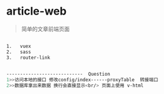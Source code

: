 # article-web

> 简单的文章前端页面

## 

``` bash
1.   vuex
2.   sass
3.   router-link


----------------------------  Question
1>>访问本地的接口 修改config/index------proxyTable  转接端口 
2>>数据库拿出来数据 换行会直接显示<br/> 页面上使用 v-html 
```


